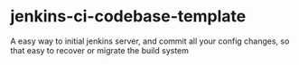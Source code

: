 # jenkins-ci-codebase-template
A easy way to initial jenkins server, and commit all your config changes, so that easy to recover or migrate the build system 
